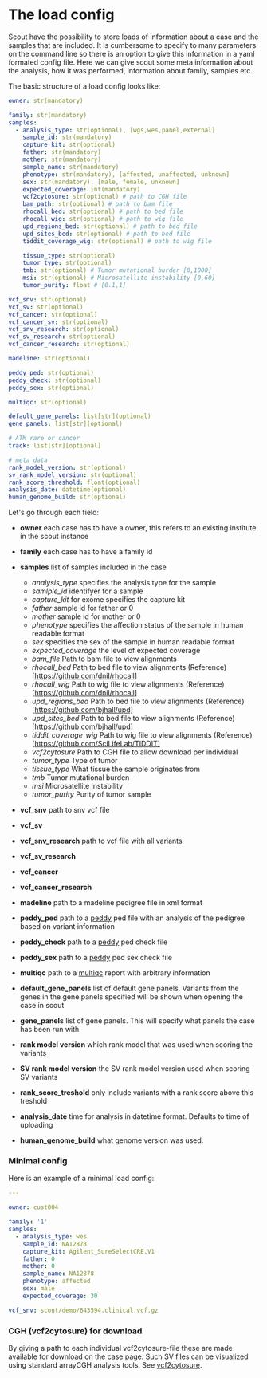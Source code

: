 # The load config

Scout have the possibility to store loads of information about a case and the samples that are included. It is cumbersome to specify to many parameters on the command line so there is an option to give this information in a yaml formated config file.
Here we can give scout some meta information about the analysis, how it was performed, information about family, samples etc.

The basic structure of a load config looks like:


```yaml
owner: str(mandatory)

family: str(mandatory)
samples:
  - analysis_type: str(optional), [wgs,wes,panel,external]
    sample_id: str(mandatory)
    capture_kit: str(optional)
    father: str(mandatory)
    mother: str(mandatory)
    sample_name: str(mandatory)
    phenotype: str(mandatory), [affected, unaffected, unknown]
    sex: str(mandatory), [male, female, unknown]
    expected_coverage: int(mandatory)
    vcf2cytosure: str(optional) # path to CGH file
    bam_path: str(optional) # path to bam file
    rhocall_bed: str(optional) # path to bed file
    rhocall_wig: str(optional) # path to wig file
    upd_regions_bed: str(optional) # path to bed file
    upd_sites_bed: str(optional) # path to bed file
    tiddit_coverage_wig: str(optional) # path to wig file

    tissue_type: str(optional)
    tumor_type: str(optional)
    tmb: str(optional) # Tumor mutational burder [0,1000]
    msi: str(optional) # Microsatellite instability [0,60]
    tumor_purity: float # [0.1,1]

vcf_snv: str(optional)
vcf_sv: str(optional)
vcf_cancer: str(optional)
vcf_cancer_sv: str(optional)
vcf_snv_research: str(optional)
vcf_sv_research: str(optional)
vcf_cancer_research: str(optional)

madeline: str(optional)

peddy_ped: str(optional)
peddy_check: str(optional)
peddy_sex: str(optional)

multiqc: str(optional)

default_gene_panels: list[str](optional)
gene_panels: list[str](optional)

# ATM rare or cancer
track: list[str][optional]

# meta data
rank_model_version: str(optional)
sv_rank_model_version: str(optional)
rank_score_threshold: float(optional)
analysis_date: datetime(optional)
human_genome_build: str(optional)
```

Let's go through each field:

- **owner** each case has to have a owner, this refers to an existing institute in the scout instance
- **family** each case has to have a family id
- **samples** list of samples included in the case
	- *analysis_type* specifies the analysis type for the sample
	- *samlple_id* identifyer for a sample
	- *capture_kit* for exome specifies the capture kit
	- *father* sample id for father or 0
	- *mother* sample id for mother or 0
	- *phenotype* specifies the affection status of the sample in human readable format
	- *sex* specifies the sex of the sample in human readable format
	- *expected_coverage* the level of expected coverage
	- *bam_file* Path to bam file to view alignments
	- *rhocall_bed* Path to bed file to view alignments (Reference)[https://github.com/dnil/rhocall]
	- *rhocall_wig* Path to wig file to view alignments (Reference)[https://github.com/dnil/rhocall]
	- *upd_regions_bed* Path to bed file to view alignments (Reference)[https://github.com/bjhall/upd]
	- *upd_sites_bed* Path to bed file to view alignments (Reference)[https://github.com/bjhall/upd]
	- *tiddit_coverage_wig* Path to wig file to view alignments (Reference)[https://github.com/SciLifeLab/TIDDIT]
    - *vcf2cytosure* Path to CGH file to allow download per individual
    - *tumor_type* Type of tumor
    - *tissue_type* What tissue the sample originates from
    - *tmb* Tumor mutational burden
    - *msi* Microsatellite instability
    - *tumor_purity* Purity of tumor sample

- **vcf_snv** path to snv vcf file
- **vcf_sv**
- **vcf_snv_research** path to vcf file with all variants
- **vcf_sv_research**
- **vcf_cancer**
- **vcf_cancer_research**
- **madeline** path to a madeline pedigree file in xml format
- **peddy_ped** path to a [peddy][peddy] ped file with an analysis of the pedigree based on variant information
- **peddy_check** path to a [peddy][peddy] ped check file
- **peddy_sex** path to a [peddy][peddy] ped sex check file
- **multiqc** path to a [multiqc][multiqc] report with arbitrary information
- **default_gene_panels** list of default gene panels. Variants from the genes in the gene panels specified will be shown when opening the case in scout
- **gene_panels** list of gene panels. This will specify what panels the case has been run with
- **rank model version** which rank model that was used when scoring the variants
- **SV rank model version** the SV rank model version used when scoring SV variants
- **rank_score_treshold** only include variants with a rank score above this treshold
- **analysis_date** time for analysis in datetime format. Defaults to time of uploading
- **human_genome_build** what genome version was used.

### Minimal config

Here is an example of a minimal load config:

```yaml
---

owner: cust004

family: '1'
samples:
  - analysis_type: wes
    sample_id: NA12878
    capture_kit: Agilent_SureSelectCRE.V1
    father: 0
    mother: 0
    sample_name: NA12878
    phenotype: affected
    sex: male
    expected_coverage: 30

vcf_snv: scout/demo/643594.clinical.vcf.gz
```

### CGH (vcf2cytosure) for download
By giving a path to each individual vcf2cytosure-file these are made available
for download on the case page. Such SV files can be visualized using standard arrayCGH
analysis tools. See [vcf2cytosure](https://github.com/NBISweden/vcf2cytosure/blob/master/README.md).

[peddy]: https://github.com/brentp/peddy
[multiqc]: https://github.com/ewels/multiqc
